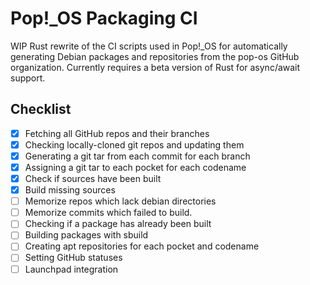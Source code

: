 # Pop!\_OS Packaging CI

WIP Rust rewrite of the CI scripts used in Pop!_OS for automatically generating
Debian packages and repositories from the pop-os GitHub organization. Currently
requires a beta version of Rust for async/await support.

## Checklist

- [x] Fetching all GitHub repos and their branches
- [x] Checking locally-cloned git repos and updating them
- [x] Generating a git tar from each commit for each branch
- [x] Assigning a git tar to each pocket for each codename
- [x] Check if sources have been built
- [x] Build missing sources
- [ ] Memorize repos which lack debian directories
- [ ] Memorize commits which failed to build.
- [ ] Checking if a package has already been built
- [ ] Building packages with sbuild
- [ ] Creating apt repositories for each pocket and codename
- [ ] Setting GitHub statuses
- [ ] Launchpad integration
